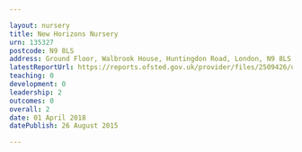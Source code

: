 ```yaml
---

layout: nursery
title: New Horizons Nursery
urn: 135327
postcode: N9 8LS
address: Ground Floor, Walbrook House, Huntingdon Road, London, N9 8LS
latestReportUrl: https://reports.ofsted.gov.uk/provider/files/2509426/urn/135327.pdf
teaching: 0
development: 0
leadership: 2
outcomes: 0
overall: 2
date: 01 April 2018 
datePublish: 26 August 2015

---
```

